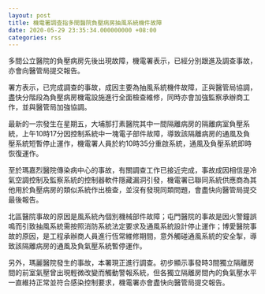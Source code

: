 ```yaml
---
layout: post
title: 機電署調查指多間醫院負壓病房抽風系統機件故障
date: 2020-05-29 23:35:34.000000000 +08:00
categories: rss
---
```


多間公立醫院的負壓病房先後出現故障，機電署表示，已經分別跟進及調查事故，亦會向醫管局提交報告。

署方表示，已完成調查的事故，成因主要為抽風系統機件故障，正與醫管局協調，盡快分階段為負壓病房機電設施進行全面檢查維修，同時亦會加強監察承辦商工作，並與醫管局加強協調。

最新的一宗發生在星期五，大埔那打素醫院其中一間隔離病房的隔離病室負壓系統，上午10時17分因控制系統中一塊電子部件故障，導致該隔離病房的通風及負壓系統短暫停止運作，機電署人員於約10時35分重啟系統，通風及負壓系統即時恢復運作。

至於瑪嘉烈醫院傳染病中心的事故，有關調查工作已接近完成，事故成因相信是冷氣空調控制及監察系統的控制器軟件隱藏漏洞引發，機電署已聯同系統供應商為其他用於負壓病房的類似系統作出檢查，並沒有發現同類問題，會盡快向醫管局提交最後報告。

北區醫院事故的原因是風系統內個別機械部件故障；屯門醫院的事故是因火警鐘誤鳴而引致抽風系統需按照消防系統法定要求及通風系統設計停止運作；博愛醫院事故的原因，是工程承辦商人員進行恆常維修期間，意外觸碰通風系統的安全掣，導致該隔離病房的通風及負氣壓系統暫停運作。

另外，瑪麗醫院發生的事故，本署現正進行調查。初步顯示事發時3間獨立隔離房間的前室氣壓曾出現輕微改變而觸動警報系統，但各獨立隔離房間內的負氣壓水平一直維持正常並符合感染控制要求，機電署亦會盡快向醫管局提交報告。
